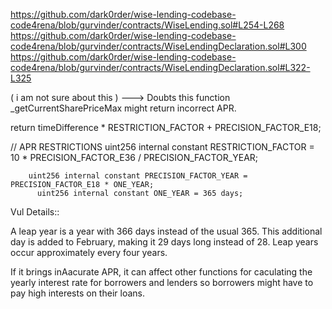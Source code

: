https://github.com/dark0rder/wise-lending-codebase-code4rena/blob/gurvinder/contracts/WiseLending.sol#L254-L268
https://github.com/dark0rder/wise-lending-codebase-code4rena/blob/gurvinder/contracts/WiseLendingDeclaration.sol#L300
https://github.com/dark0rder/wise-lending-codebase-code4rena/blob/gurvinder/contracts/WiseLendingDeclaration.sol#L322-L325

( i am not sure about this ) ---> Doubts
this function _getCurrentSharePriceMax might  return incorrect APR.

  return timeDifference
            * RESTRICTION_FACTOR
            + PRECISION_FACTOR_E18;

  // APR RESTRICTIONS
    uint256 internal constant RESTRICTION_FACTOR = 10
        * PRECISION_FACTOR_E36
        / PRECISION_FACTOR_YEAR;

        uint256 internal constant PRECISION_FACTOR_YEAR = PRECISION_FACTOR_E18 * ONE_YEAR;
          uint256 internal constant ONE_YEAR = 365 days;

Vul Details::

A leap year is a year with 366 days instead of the usual 365. 
This additional day is added to February, 
making it 29 days long instead of 28. 
Leap years occur approximately every four years.

If it brings inAacurate APR, it can affect other functions  for caculating the yearly interest rate for borrowers and lenders
so borrowers might have to pay high interests on their loans.
